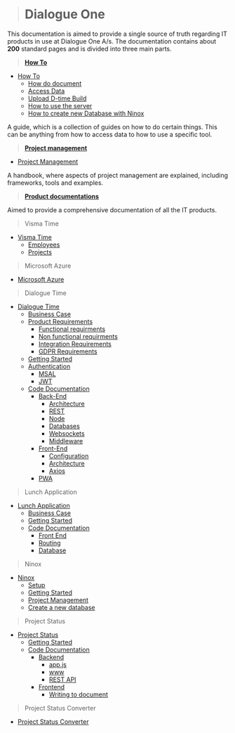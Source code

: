 > # Dialogue One

This documentation is aimed to provide a single source of truth regarding IT products in use at Dialogue One A/s.
The documentation contains about **200** standard pages and is divided into three main parts.

> **[How To](HowTo/README.md)**

- [How To](HowTo/README.md)
  - [How do document](HowTo/documentation.md)
  - [Access Data](HowTo/access_data.md)
  - [Upload D-time Build](HowTo/upload_build.md)
  - [How to use the server](Product_documentations/dialogue_time/Getting_started/README?id=ssh)
  - [How to create new Database with Ninox](Product_documentations/ninox/creating_database)

A guide, which is a collection of guides on how to do certain things. This can be anything from how to access data to how to use a specific tool.

> **[Project management](Project_management/README.md)**

- [Project Management](Project_management/README.md)

A handbook, where aspects of project management are explained, including frameworks, tools and examples.

> **[Product documentations](Product_documentations/README.md)**

Aimed to provide a comprehensive documentation of all the IT products.

> Visma Time

- [Visma Time](Product_documentations/visma_time/README.md)
  - [Employees](Product_documentations/visma_time/Employees/README.md)
  - [Projects](Product_documentations/visma_time/Projects/README.md)

> Microsoft Azure

- [Microsoft Azure](Product_documentations/Microsoft_azure/README.md)

> Dialogue Time

- [Dialogue Time](Product_documentations/dialogue_time/README.md)
  - [Business Case](Product_documentations/dialogue_time/Busines_case.md)
  - [Product Requirements](Product_documentations/dialogue_time/Product_requirments/index.md)
    - [Functional requirments](Product_documentations/dialogue_time/Product_requirments/Functional_requirments.md)
    - [Non functional requirments](Product_documentations/dialogue_time/Product_requirments/Non_functional_requirments.md)
    - [Integration Requirements](Product_documentations/dialogue_time/Product_requirments/Integrations_requirements.md)
    - [GDPR Requirements](Product_documentations/dialogue_time/Product_requirments/GDPR.md)
  - [Getting Started](Product_documentations/dialogue_time/Getting_started/README.md)
  - [Authentication](Product_documentations/dialogue_time/Authentication/README.md)
    - [MSAL](Product_documentations/dialogue_time/Authentication/Msal.md)
    - [JWT](Product_documentations/dialogue_time/Authentication/JWT.md)
  - [Code Documentation](Product_documentations/dialogue_time/Documentation/README.md)
    - [Back-End](Product_documentations/dialogue_time/Documentation/Back_end/README.md)
      - [Architecture](Product_documentations/dialogue_time/Documentation/Back_end/Architecture/Architecture.md)
      - [REST](Product_documentations/dialogue_time/Documentation/Back_end/REST/REST.md)
      - [Node](Product_documentations/dialogue_time/Documentation/Back_end/Node/Node.md)
      - [Databases](Product_documentations/dialogue_time/Documentation/Back_end/Database.md)
      - [Websockets](Product_documentations/dialogue_time/Documentation/Back_end/Websockets.md)
      - [Middleware](Product_documentations/dialogue_time/Documentation/Back_end/Middleware.md)
    - [Front-End](Product_documentations/dialogue_time/Documentation/Front_end/README.md)
      - [Configuration](Product_documentations/dialogue_time/Documentation/Front_end/Configuration.md)
      - [Architecture](Product_documentations/dialogue_time/Documentation/Front_end/Architecture.md)
      - [Axios](Product_documentations/dialogue_time/Documentation/Front_end/Axios.md)
    - [PWA](Product_documentations/dialogue_time/Documentation/PWA.md)

> Lunch Application

- [Lunch Application](Product_documentations/lunch_app/README.md)
  - [Business Case](Product_documentations/lunch_app/Business_case.md)
  - [Getting Started](Product_documentations/lunch_app/Getting_started.md)
  - [Code Documentation](Product_documentations/lunch_app/Documentation/README.md)
    - [Front End](Product_documentations/lunch_app/Documentation/front_end.md)
    - [Routing](Product_documentations/lunch_app/Documentation/Routing.md)
    - [Database](Product_documentations/lunch_app/Documentation/Database.md)

> Ninox

- [Ninox](Product_documentations/ninox/README.md)
  - [Setup](Product_documentations/ninox/Setup.md)
  - [Getting Started](Product_documentations/ninox/getting_started.md)
  - [Project Management](Product_documentations/ninox/project_management.md)
  - [Create a new database](Product_documentations/ninox/creating_database.md)

> Project Status

- [Project Status](Product_documentations/project_status/README.md)
  - [Getting Started](Product_documentations/project_status/getting_started.md)
  - [Code Documentation](Product_documentations/project_status/code_documentation/README.md)
    - [Backend](Product_documentations/project_status/code_documentation/backend/backend.md)
      - [app.js](Product_documentations/project_status/code_documentation/backend/appjs.md)
      - [www](Product_documentations/project_status/code_documentation/backend/www.md)
      - [REST API](Product_documentations/project_status/code_documentation/backend/REST.md)
    - [Frontend](Product_documentations/project_status/code_documentation/frontend/front_end.md)
      - [Writing to document](Product_documentations/project_status/code_documentation/frontend/document.md)

> Project Status Converter

- [Project Status Converter](Product_documentations/project_status_converter/README.md)
